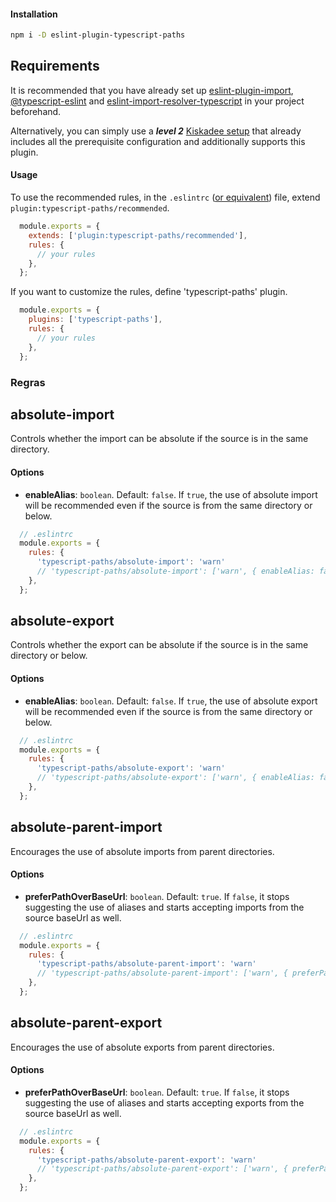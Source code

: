 #### Installation

```bash
npm i -D eslint-plugin-typescript-paths
```

## Requirements

It is recommended that you have already set up [eslint-plugin-import](https://github.com/import-js/eslint-plugin-import#typescript), [@typescript-eslint](https://typescript-eslint.io/getting-started/#step-2-configuration) and [eslint-import-resolver-typescript](https://github.com/import-js/eslint-import-resolver-typescript) in your project beforehand.

Alternatively, you can simply use a ***level 2*** [Kiskadee setup](https://github.com/kiskadee-studio/eslint-config-kiskadee) that already includes all the prerequisite configuration and additionally supports this plugin.

#### Usage

To use the recommended rules, in the `.eslintrc` ([or equivalent](https://eslint.org/docs/latest/use/configure/configuration-files#configuration-file-formats))  file, extend `plugin:typescript-paths/recommended`.

```javascript
  module.exports = {
    extends: ['plugin:typescript-paths/recommended'],
    rules: {
      // your rules
    },
  };
```

If you want to customize the rules, define 'typescript-paths' plugin.

```javascript
  module.exports = {
    plugins: ['typescript-paths'],
    rules: {
      // your rules
    },
  };
```

### Regras

## absolute-import

Controls whether the import can be absolute if the source is in the same directory.

#### Options

- **enableAlias**: `boolean`. Default: `false`. If `true`, the use of absolute import will be recommended even if the source is from the same directory or below.

```javascript
  // .eslintrc
  module.exports = {
    rules: {
      'typescript-paths/absolute-import': 'warn'
      // 'typescript-paths/absolute-import': ['warn', { enableAlias: false } ]
    },
  };
```

## absolute-export

Controls whether the export can be absolute if the source is in the same directory or below.

#### Options

- **enableAlias**: `boolean`. Default: `false`. If `true`, the use of absolute export will be recommended even if the source is from the same directory or below.

```javascript
  // .eslintrc
  module.exports = {
    rules: {
      'typescript-paths/absolute-export': 'warn'
      // 'typescript-paths/absolute-export': ['warn', { enableAlias: false } ]
    },
  };
```

## absolute-parent-import

Encourages the use of absolute imports from parent directories.

#### Options

- **preferPathOverBaseUrl**: `boolean`. Default: `true`. If `false`, it stops suggesting the use of aliases and starts accepting imports from the source baseUrl as well.

```javascript
  // .eslintrc
  module.exports = {
    rules: {
      'typescript-paths/absolute-parent-import': 'warn'
      // 'typescript-paths/absolute-parent-import': ['warn', { preferPathOverBaseUrl: true } ]
    },
  };
```

## absolute-parent-export

Encourages the use of absolute exports from parent directories.

#### Options

- **preferPathOverBaseUrl**: `boolean`. Default: `true`. If `false`, it stops suggesting the use of aliases and starts accepting exports from the source baseUrl as well.

```javascript
  // .eslintrc
  module.exports = {
    rules: {
      'typescript-paths/absolute-parent-export': 'warn'
      // 'typescript-paths/absolute-parent-export': ['warn', { preferPathOverBaseUrl: true } ]
    },
  };
```
